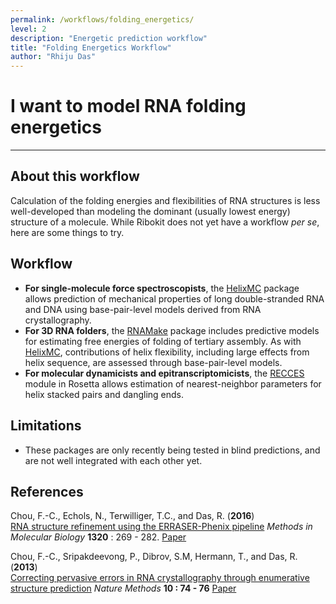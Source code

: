 ```yaml
---
permalink: /workflows/folding_energetics/
level: 2
description: "Energetic prediction workflow"
title: "Folding Energetics Workflow"
author: "Rhiju Das"
---
```


# I want to model RNA folding energetics
<hr/>

## About this workflow
Calculation of the folding energies and flexibilities 
of RNA structures is less well-developed than modeling the dominant (usually lowest energy) structure of a molecule. While Ribokit does not yet have a workflow *per se*, here are some things to try.

## Workflow
 + **For single-molecule force spectroscopists**, the [HelixMC](HelixMC) package allows prediction of mechanical properties of long double-stranded RNA and DNA using base-pair-level models derived from RNA crystallography.
 + **For 3D RNA folders**, the [RNAMake](RNAMake) package includes predictive models for estimating free energies of folding of tertiary assembly. As with [HelixMC](HelixMC/), contributions of helix flexibility, including large effects from helix sequence, are assessed through base-pair-level models.
 + **For molecular dynamicists and epitranscriptomicists**, the [RECCES](RECCES) module in Rosetta allows estimation of nearest-neighbor parameters for helix stacked pairs and dangling ends.
 
## Limitations

+ These packages are only recently being tested in blind predictions, and are not well integrated with each other yet. 

## References
>	
Chou, F.-C., Echols, N., Terwilliger, T.C., and Das, R. (**2016**) <br/>
[RNA structure refinement using the ERRASER-Phenix pipeline](http://link.springer.com/protocol/10.1007%2F978-1-4939-2763-0_17) 
*Methods in Molecular Biology*
**1320** : 269 - 282. [Paper](https://daslab.stanford.edu/site_data/pub_pdf/2016_Chou_MIMB.pdf)

>	
Chou, F.-C., Sripakdeevong, P., Dibrov, S.M, Hermann, T., and Das, R. 
(**2013**) <br/> 
[Correcting pervasive errors in RNA crystallography through enumerative structure prediction](http://www.nature.com/nmeth/journal/v10/n1/full/nmeth.2262.html) 
*Nature Methods* **10 : 74 - 76** 
 [Paper](https://daslab.stanford.edu/site_data/pub_pdf/2013_Chou_NatMeth.pdf)


